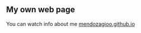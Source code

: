 ## My own web page
 
 You can watch info about me
[mendozagioo.github.io](http://mendozagioo.github.io/)
